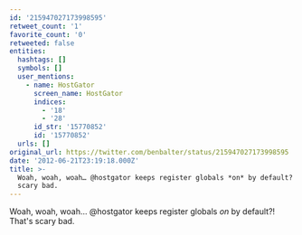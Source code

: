 ```yaml
---
id: '215947027173998595'
retweet_count: '1'
favorite_count: '0'
retweeted: false
entities:
  hashtags: []
  symbols: []
  user_mentions:
    - name: HostGator
      screen_name: HostGator
      indices:
        - '18'
        - '28'
      id_str: '15770852'
      id: '15770852'
  urls: []
original_url: https://twitter.com/benbalter/status/215947027173998595
date: '2012-06-21T23:19:18.000Z'
title: >-
  Woah, woah, woah… @hostgator keeps register globals *on* by default?! That's
  scary bad.
---
```


Woah, woah, woah… @hostgator keeps register globals *on* by default?! That's scary bad.